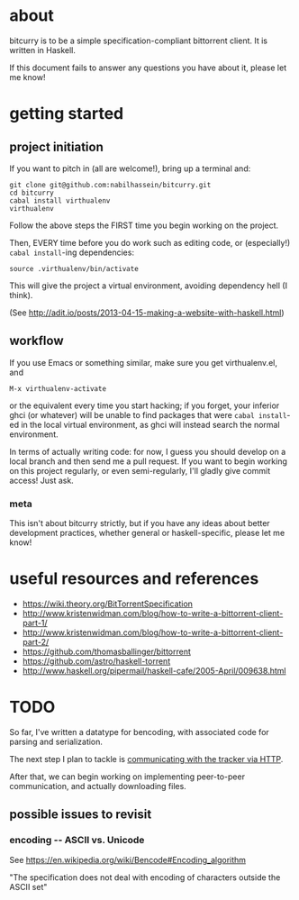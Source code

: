 # about
bitcurry is to be a simple specification-compliant bittorrent client.
It is written in Haskell.

If this document fails to answer any questions you have about it,
please let me know!

# getting started

## project initiation
If you want to pitch in (all are welcome!), bring up a terminal and:

    git clone git@github.com:nabilhassein/bitcurry.git
    cd bitcurry
    cabal install virthualenv
    virthualenv

Follow the above steps the FIRST time you begin working on the project.

Then, EVERY time before you do work such as editing code, or
(especially!) `cabal install`-ing dependencies:

    source .virthualenv/bin/activate

This will give the project a virtual environment, avoiding dependency hell (I think).

(See http://adit.io/posts/2013-04-15-making-a-website-with-haskell.html)

## workflow

If you use Emacs or something similar, make sure you get virthualenv.el, and

    M-x virthualenv-activate

or the equivalent every time you start hacking; if you forget,
your inferior ghci (or whatever) will be unable to find packages
that were `cabal install`-ed in the local virtual environment,
as ghci will instead search the normal environment.

In terms of actually writing code: for now, I guess you should
develop on a local branch and then send me a pull request.
If you want to begin working on this project regularly, or even semi-regularly,
I'll gladly give commit access! Just ask.

### meta

This isn't about bitcurry strictly, but if you have any ideas about better
development practices, whether general or haskell-specific, please let me know!

# useful resources and references
- https://wiki.theory.org/BitTorrentSpecification
- http://www.kristenwidman.com/blog/how-to-write-a-bittorrent-client-part-1/
- http://www.kristenwidman.com/blog/how-to-write-a-bittorrent-client-part-2/
- https://github.com/thomasballinger/bittorrent
- https://github.com/astro/haskell-torrent
- http://www.haskell.org/pipermail/haskell-cafe/2005-April/009638.html

# TODO
So far, I've written a datatype for bencoding,
with associated code for parsing and serialization.

The next step I plan to tackle is [communicating with the tracker via HTTP](https://wiki.theory.org/BitTorrentSpecification#Tracker_HTTP.2FHTTPS_Protocol).

After that, we can begin working on implementing peer-to-peer communication,
and actually downloading files.

## possible issues to revisit

### encoding -- ASCII vs. Unicode
See https://en.wikipedia.org/wiki/Bencode#Encoding_algorithm

"The specification does not deal with encoding of characters outside the ASCII set"
